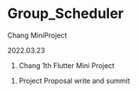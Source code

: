 # Group_Scheduler
Chang MiniProject

2022.03.23
 1. Chang 1th Flutter Mini Project
  1) Project Proposal write and summit
